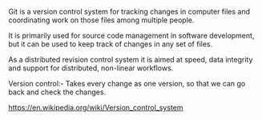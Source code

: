 Git is a version control system for tracking changes in computer files and coordinating work on those files among multiple people.

It is primarily used for source code management in software development, but it can be used to keep track of changes in any set of files. 

As a distributed revision control system it is aimed at speed, data integrity and support for distributed, non-linear workflows.

Version control:- Takes every change as one version, so that we can go back and check the changes.

https://en.wikipedia.org/wiki/Version_control_system
